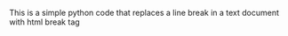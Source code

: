 This is a simple python code that replaces a line break in a text document with html break tag <br />